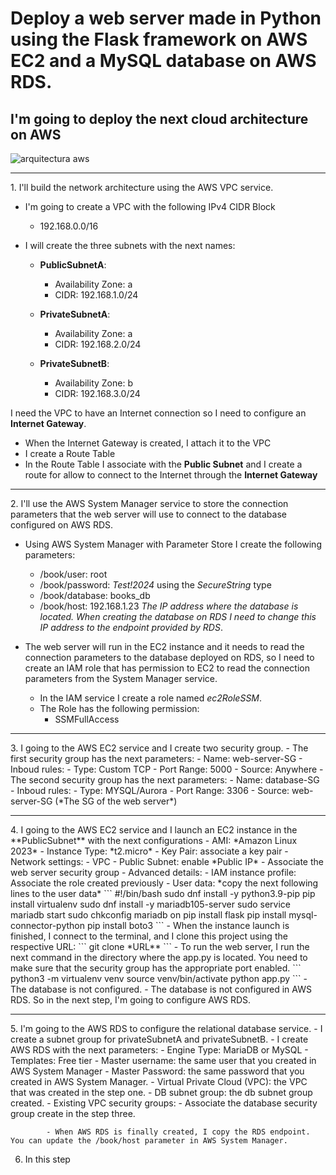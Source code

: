 # Deploy a web server made in Python using the Flask framework on AWS EC2 and a MySQL database on AWS RDS.

## I'm going to deploy the next cloud architecture on AWS
![arquitectura aws](img/EC2-RDS.svg)

<hr>
1. I'll build the network architecture using the AWS VPC service.

   - I'm going to create a VPC with the following IPv4 CIDR Block
     - 192.168.0.0/16
    
   - I will create the three subnets with the next names:
     - **PublicSubnetA**:
          - Availability Zone: a
          - CIDR: 192.168.1.0/24
      
     - **PrivateSubnetA**:
          - Availability Zone: a
          - CIDR: 192.168.2.0/24
      
     - **PrivateSubnetB**:
          - Availability Zone: b
          - CIDR: 192.168.3.0/24

   I need the VPC to have an Internet connection so I need to configure an **Internet Gateway**.
   - When the Internet Gateway is created, I attach it to the VPC
   - I create a Route Table
   - In the Route Table I associate with the **Public Subnet** and I create a route for allow to connect to the Internet through the **Internet Gateway**  

<hr>
2. I'll use the AWS System Manager service to store the connection parameters that the web server will use to connect to the database configured on AWS RDS.

   - Using AWS System Manager with Parameter Store I create the following parameters:
      - /book/user: root
      - /book/password: *Test!2024* using the *SecureString* type
      - /book/database: books_db
      - /book/host: 192.168.1.23 *The IP address where the database is located. When creating the database on RDS I need to change this IP address to the endpoint provided by RDS*.
      
   - The web server will run in the EC2 instance and it needs to read the connection parameters to the database deployed on RDS, so I need to create an IAM role that has permission to EC2 to read the connection parameters from the System Manager service.
      - In the IAM service I create a role named *ec2RoleSSM*.
      - The Role has the following permission:
         - SSMFullAccess           

<hr>
3. I going to the AWS EC2 service and I create two security group.
      - The first security group has the next parameters:
         - Name: web-server-SG
         - Inboud rules:
            - Type: Custom TCP
            - Port Range: 5000
            - Source: Anywhere
       - The second security group has the next parameters:
         - Name: database-SG
         - Inboud rules:
            - Type: MYSQL/Aurora
            - Port Range: 3306
            - Source: web-server-SG (*The SG of the web server*)
<hr>
4. I going to the AWS EC2 service and I launch an EC2 instance in the **PublicSubnet** with the next configurations
     - AMI: *Amazon Linux 2023*
     - Instance Type: *t2.micro*
     - Key Pair: associate a key pair
     - Network settings:
        - VPC
        - Public Subnet: enable *Public IP*
        - Associate the web server security group
     - Advanced details:
        - IAM instance profile: Associate the role created previously
        - User data: *copy the next following lines to the user data*
           ```
           #!/bin/bash
           sudo dnf install -y python3.9-pip
           pip install virtualenv
           sudo dnf install -y mariadb105-server
           sudo service mariadb start
           sudo chkconfig mariadb on
           pip install flask
           pip install mysql-connector-python
           pip install boto3
            ```
      - When the instance launch is finished, I connect to the terminal, and I clone this project using the respective URL:
           ``` git clone *URL** ```
      - To run the web server, I run the next command in the directory where the app.py is located. You need to make sure that the security group has the appropriate port enabled.
           ``` python3 -m virtualenv venv
               source venv/bin/activate
               python app.py ```
      - The database is not configured. 
      - The database is not configured in AWS RDS. So in the next step, I'm going to configure AWS RDS.
   <hr>
5. I'm going to the AWS RDS to configure the relational database service.
         - I create a subnet group for privateSubnetA and privateSubnetB.
         - I create AWS RDS with the next parameters:
            - Engine Type: MariaDB or MySQL
            - Templates: Free tier
            - Master username: the same user that you created in AWS System Manager
            - Master Password: the same password that you created in AWS System Manager.
            - Virtual Private Cloud (VPC): the VPC that was created in the step one. 
            - DB subnet group: the db subnet group created. 
            - Existing VPC security groups:
               - Associate the database security group create in the step three.

            - When AWS RDS is finally created, I copy the RDS endpoint. You can update the /book/host parameter in AWS System Manager.
6. In this step
              
       
         

    
   
    

     
